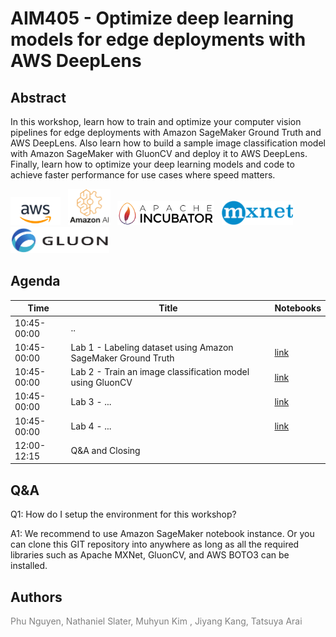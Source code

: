 AIM405 - Optimize deep learning models for edge deployments with AWS DeepLens
======================================================================================

Abstract
--------

In this workshop, learn how to train and optimize your computer vision pipelines for edge deployments with Amazon SageMaker Ground Truth and AWS DeepLens. Also learn how to build a sample image classification model with Amazon SageMaker with GluonCV and deploy it to AWS DeepLens. Finally, learn how to optimize your deep learning models and code to achieve faster performance for use cases where speed matters.

<a href="https://aws.amazon.com/"><img src="_static/aws_logo.png" alt="AWS Icon" height="45"></a> &nbsp; <a href="https://ml.aws/"><img src="_static/amazon_ai.png" alt="AmazonAI Icon" height="58"></a> &nbsp; <a href="https://http://mxnet.incubator.apache.org/"><img src="_static/apache_incubator_logo.png" alt="Apache Incubator Icon" height="39"></a> &nbsp; <a href="https://http://mxnet.incubator.apache.org/"><img src="_static/mxnet_logo_2.png" alt="MXNet Icon" height="39"></a> &nbsp; <a href="https://gluon-cv.mxnet.io/"><img src="_static/gluon_logo_horizontal_small.png" alt="Gluon Icon" height="42"></a> 

Agenda
------

| Time        | Title                                                                  | Notebooks |
|-------------|------------------------------------------------------------------------|-----------|
| 10:45-00:00 | ..                                                                     |           |
| 10:45-00:00 | Lab 1 - Labeling dataset using Amazon SageMaker Ground Truth           | [link][1] |
| 10:45-00:00 | Lab 2 - Train an image classification model using GluonCV              | [link][2] |
| 10:45-00:00 | Lab 3 - ...              | [link][3] |
| 10:45-00:00 | Lab 4 - ...              | [link][4] |
| 12:00-12:15 | Q&A and Closing                                                        |           |            |

Q&A
---
Q1: How do I setup the environment for this workshop?

A1: We recommend to use Amazon SageMaker notebook instance. Or you can clone this GIT repository into anywhere as long as all the required libraries such as Apache MXNet, GluonCV, and AWS BOTO3 can be installed.

[1]: https://github.com/muhyun/deeplens-workshop/blob/master/Lab1/deeplens-l400-lab1-gt.ipynb
[2]: https://github.com/muhyun/deeplens-workshop/blob/master/Lab2/lab2-image-classification.ipynb
[3]: https://github.com/muhyun/deeplens-workshop/blob/master/Lab1/deeplens-l400-lab1-gt.ipynb
[4]: https://github.com/muhyun/deeplens-workshop/blob/master/Lab1/deeplens-l400-lab1-gt.ipynb


Authors
---

<span style="color:grey">Phu Nguyen,  Nathaniel Slater, Muhyun Kim , Jiyang Kang, Tatsuya Arai</span>